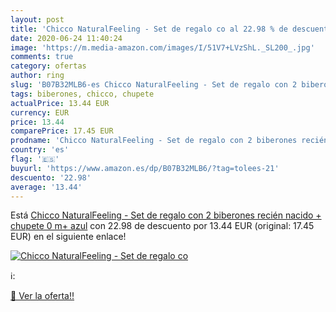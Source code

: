 ```yaml
---
layout: post
title: 'Chicco NaturalFeeling - Set de regalo co al 22.98 % de descuento'
date: 2020-06-24 11:40:24
image: 'https://m.media-amazon.com/images/I/51V7+LVzShL._SL200_.jpg'
comments: true
category: ofertas
author: ring
slug: 'B07B32MLB6-es Chicco NaturalFeeling - Set de regalo con 2 biberones...'
tags: biberones, chicco, chupete
actualPrice: 13.44 EUR
currency: EUR
price: 13.44
comparePrice: 17.45 EUR
prodname: 'Chicco NaturalFeeling - Set de regalo con 2 biberones recién nacido + chupete  0 m+  azul'
country: 'es'
flag: '🇪🇸'
buyurl: 'https://www.amazon.es/dp/B07B32MLB6/?tag=tolees-21'
descuento: '22.98'
average: '13.44'
---
```


Está [Chicco NaturalFeeling - Set de regalo con 2 biberones recién nacido + chupete  0 m+  azul](https://www.amazon.es/dp/B07B32MLB6/?tag=tolees-21) con 22.98 de descuento por 13.44 EUR (original: 17.45 EUR) en el siguiente enlace!

[![Chicco NaturalFeeling - Set de regalo co](https://m.media-amazon.com/images/I/51V7+LVzShL._SL200_.jpg)](https://www.amazon.es/dp/B07B32MLB6/?tag=tolees-21)

ℹ️:


[🛒 Ver la oferta!!](https://www.amazon.es/dp/B07B32MLB6/?tag=tolees-21)
